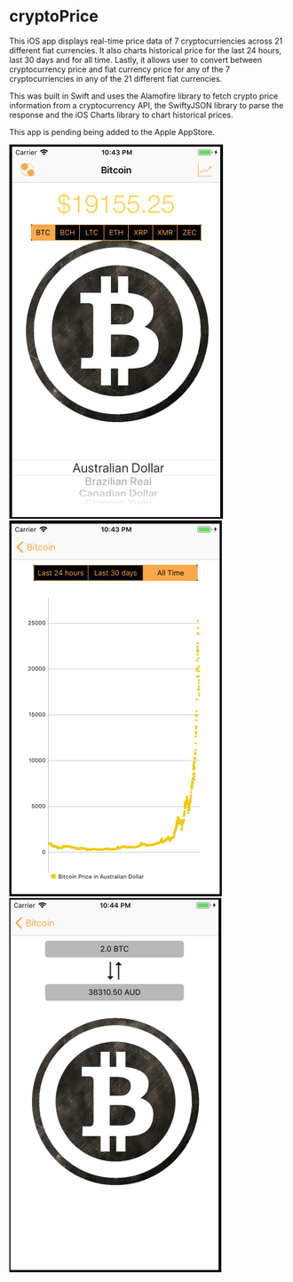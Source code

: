 # cryptoPrice

This iOS app displays real-time price data of 7 cryptocurriencies across 21 different fiat currencies.  It also charts historical price for the last 24 hours, last 30 days and for all time.  Lastly, it allows user to convert between cryptocurrency price and fiat currency price for any of the 7 cryptocurriencies in any of the 21 different fiat currencies.

This was built in Swift and uses the Alamofire library to fetch crypto price information from a cryptocurrency API, the SwiftyJSON library to parse the response and the iOS Charts library to chart historical prices.

This app is pending being added to the Apple AppStore.

![Main Screen](MainScreen.png "Main Screen")
![Historical Chart Screen](HistoricalChartScreen.png "Historical Chart Screen")
![Converter Screen](ConverterScreen.png "Converter Screen")

